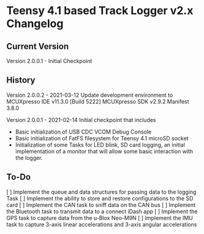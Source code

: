 # Teensy 4.1 based Track Logger v2.x Changelog

## Current Version

Version 2.0.0.1 - Initial Checkpoint

 
## History
Version 2.0.0.2 - 2021-03-12
Update development environment to MCUXpresso IDE v11.3.0 [Build 5222]
                                  MCUXpresso SDK v2.9.2 Manifest 3.8.0
                                  
Version 2.0.0.1 - 2021-02-14
Initial checkpoint that includes
 - Basic initialization of USB CDC VCOM Debug Console
 - Basic initialization of FatFS filesystem for Teensy 4.1 microSD socket
 - Initialization of some Tasks for LED blink, SD card logging, an initial implementation of a monitor that will allow some basic interaction with the logger.
 
## To-Do
 [ ]  Implement the queue and data structures for passing data to the logging Task
 [ ]  Implement the ability to store and restore configurations to the SD card
 [ ]  Implement the CAN task to sniff data on the CAN bus
 [ ]  Implement the Bluetooth task to transmit data to a connect iDash app
 [ ]  Implement the GPS task to capture data from the u-Blox Neo-M9N
 [ ]  Implement the IMU task to capture 3-axis linear accelerations and 3-axis angular accelerations